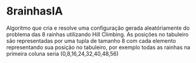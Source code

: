 # 8rainhasIA
Algoritmo que cria e resolve uma configuração gerada aleatóriamente do problema das 8 rainhas utilizando Hill Climbing. As posições no tabuleiro são representadas por uma tupla de tamanho 8 com cada elemento representando sua posição no tabuleiro, por exemplo todas as rainhas na primeira coluna seria (0,8,16,24,32,40,48,56)
